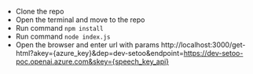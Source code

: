 - Clone the repo
- Open the terminal and move to the repo
- Run command `npm install`
- Run command `node index.js`
- Open the browser and enter url with params
http://localhost:3000/get-html?akey={azure_key}&dep=dev-setoo&endpoint=https://dev-setoo-poc.openai.azure.com&skey={speech_key_api}

